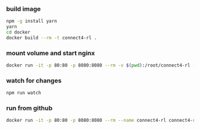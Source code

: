 ### build image

```sh
npm -g install yarn
yarn
cd docker
docker build --rm -t connect4-rl .
```


### mount volume and start nginx

```sh
docker run -it -p 80:80 -p 8080:8080 --rm -v $(pwd):/root/connect4-rl --name connect4-rl connect4-rl
```

### watch for changes

```sh
npm run watch
```

### run from github

```sh
docker run -it -p 80:80 -p 8080:8080 --rm --name connect4-rl connect4-rl
```
